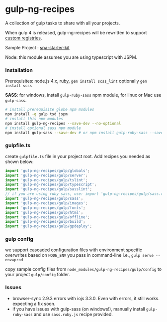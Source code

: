 # gulp-ng-recipes

A collection of gulp tasks to share with all your projects.

When gulp 4 is released, gulp-ng-recipes will be rewritten to support [custom registries](https://github.com/phated/undertaker#custom-registries).

Sample Project : [spa-starter-kit](https://github.com/xmlking/spa-starter-kit)

Node: this module assumes you are using typescript with JSPM.


### Installation 
Prerequisites: node.js 4.x, ruby, `gem install scss_lint` optionally `gem install scss`

**SASS**: for windows, install `gulp-ruby-sass` npm module, for linux or Mac use `gulp-sass`.

  ```bash
  # install prerequisite globe npm modules 
  npm install -g gulp tsd jspm
  # install this npm modules 
  npm install gulp-ng-recipes --save-dev --no-optional
  # install optional sass npm module
  npm install gulp-sass --save-dev # or npm install gulp-ruby-sass --save-dev
  ```

### gulpfile.ts

create `gulpfile.ts` file in your project root. 
Add recipes you needed as shown below: 

```js
import 'gulp-ng-recipes/gulp/globals';
import 'gulp-ng-recipes/gulp/server';
import 'gulp-ng-recipes/gulp/tslint';
import 'gulp-ng-recipes/gulp/typescript';
import 'gulp-ng-recipes/gulp/sasslint';
// if you are using ruby sass, use: import 'gulp-ng-recipes/gulp/sass.ruby';
import 'gulp-ng-recipes/gulp/sass';
import 'gulp-ng-recipes/gulp/images';
import 'gulp-ng-recipes/gulp/fonts';
import 'gulp-ng-recipes/gulp/html';
import 'gulp-ng-recipes/gulp/offline';
import 'gulp-ng-recipes/gulp/build';
import 'gulp-ng-recipes/gulp/gpdeploy';
```

### gulp config
we support cascaded configuration files with environment specific overwrites based on `NODE_ENV` you pass in command-line i.e., `gulp serve --env=prod`

copy sample config files from `node_modules/gulp-ng-recipes/gulp/config` to your project `gulp/config` folder.
 
 
###  Issues 
* browser-sync  2.9.3 errors with iojs 3.3.0. Even with errors, it still works. expecting a fix soon. 
* if you have issues with gulp-sass (on windows!), manually install `gulp-ruby-sass` and use `sass.ruby.js` recipe provided.  
